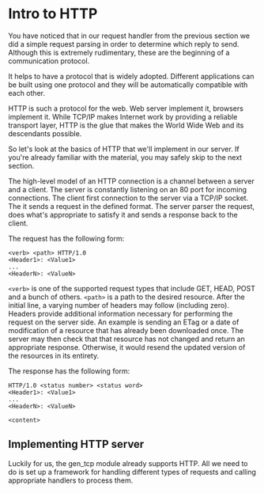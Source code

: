 Intro to HTTP
=============

You have noticed that in our request handler from the previous section we did a simple request parsing in order to determine which reply to send. Although this is extremely rudimentary, these are the beginning of a communication protocol.

It helps to have a protocol that is widely adopted. Different applications can be built using one protocol and they will be automatically compatible with each other.

HTTP is such a protocol for the web. Web server implement it, browsers implement it. While TCP/IP makes Internet work by providing a reliable transport layer, HTTP is the glue that makes the World Wide Web and its descendants possible.

So let's look at the basics of HTTP that we'll implement in our server. If you're already familiar with the material, you may safely skip to the next section.


The high-level model of an HTTP connection is a channel between a server and a client. The server is constantly listening on an 80 port for incoming connections. The client first connection to the server via a TCP/IP socket. The it sends a request in the defined format. The server parser the request, does what's appropriate to satisfy it and sends a response back to the client.

The request has the following form:

```
<verb> <path> HTTP/1.0
<Header1>: <Value1>
...
<HeaderN>: <ValueN>
```

`<verb>` is one of the supported request types that include GET, HEAD, POST and a bunch of others.
`<path>` is a path to the desired resource.
After the initial line, a varying number of headers may follow (including zero). Headers provide additional information necessary for performing the request on the server side. An example is sending an ETag or a date of modification of a resource that has already been downloaded once. The server may then check that that resource has not changed and return an appropriate response. Otherwise, it would resend the updated version of the resources in its entirety.

The response has the following form:

```
HTTP/1.0 <status number> <status word>
<Header1>: <Value1>
...
<HeaderN>: <ValueN>

<content>
```

## Implementing HTTP server ##

Luckily for us, the gen_tcp module already supports HTTP. All we need to do is set up a framework for handling different types of requests and calling appropriate handlers to process them.

